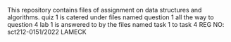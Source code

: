 This repository contains files of assignment on data structures and algorithms.
quiz 1 is catered under files named question 1 all the way to question 4
lab 1 is answered to by the files named task 1 to task 4
REG NO: sct212-0151/2022   LAMECK
